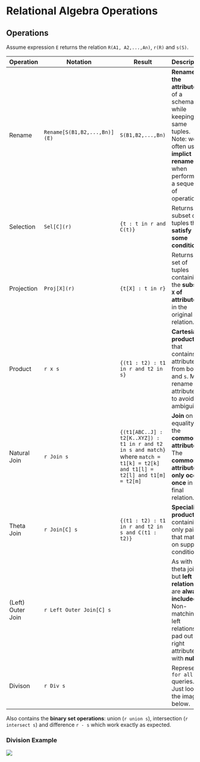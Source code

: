 # Relational Algebra Operations
## Operations
Assume expression ``E`` returns the relation ``R(A1, A2,...,An)``, ``r(R)`` and ``s(S)``.
 
|Operation|Notation|Result|Description|
|-|-|-|-|
|Rename|``Rename[S(B1,B2,...,Bn)](E)``|``S(B1,B2,...,Bn)``|**Renames the attributes** of a schema while keeping the same tuples. Note: we'll often use **implict rename** when performing a sequence of operations.|
|Selection|``Sel[C](r)``|``{t : t in r and C(t)}``|Returns a subset of tuples that **satisfy some condition** ``C``.|
|Projection|``Proj[X](r)``|``{t[X] : t in r}``|Returns a set of tuples containing the **subset ``X`` of attributes** in the original relation.|
|Product|``r x s``|``{(t1 : t2) : t1 in r and t2 in s}``|**Cartesian product** that contains all attributes from both `r` and `s`. May rename attributes to avoid ambiguity.|
|Natural Join|``r Join s``|`{(t1[ABC..J] : t2[K..XYZ]) : t1 in r and t2 in s and match}` where ``match = t1[k] = t2[k] and t1[l] = t2[l] and t1[m] = t2[m]``|**Join** on equality of the **common attributes**. The **common attributes only occur once** in the final relation.|
|Theta Join|``r Join[C] s``|`{(t1 : t2) : t1 in r and t2 in s and C(t1 : t2)}`|**Specialised product** containing only pairs that match on supplier condition ``C``.|
|(Left) Outer Join|``r Left Outer Join[C] s``||As with theta join, but **left relations** are **always included**. Non-matching left relations pad out the right attributes with **null**.|
|Divison|``r Div s``||Represents ``for all`` queries. Just look at the image below.|

Also contains the **binary set operations**: union (``r union s``), intersection (``r intersect s``) and difference ``r - s`` which work exactly as expected.

### Division Example
![](https://cgi.cse.unsw.edu.au/~cs3311/21T1/lectures/ra-join-ops/Pics/relalg/division2.png)
